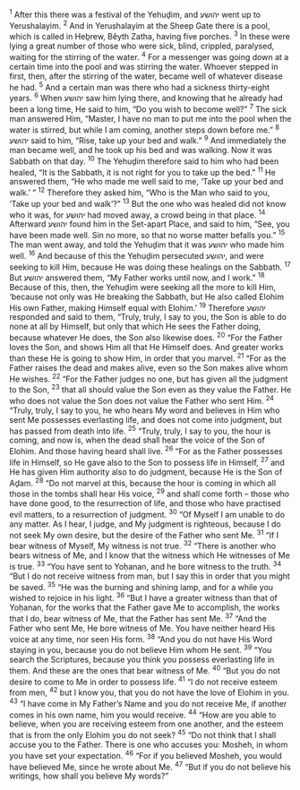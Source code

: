 <sup>1</sup> After this there was a festival of the Yehuḏim, and יהושע went up to Yerushalayim.
<sup>2</sup> And in Yerushalayim at the Sheep Gate there is a pool, which is called in Heḇrew, Bĕyth Zatha, having five porches.
<sup>3</sup> In these were lying a great number of those who were sick, blind, crippled, paralysed, waiting for the stirring of the water.
<sup>4</sup> For a messenger was going down at a certain time into the pool and was stirring the water. Whoever stepped in first, then, after the stirring of the water, became well of whatever disease he had.
<sup>5</sup> And a certain man was there who had a sickness thirty-eight years.
<sup>6</sup> When יהושע saw him lying there, and knowing that he already had been a long time, He said to him, “Do you wish to become well?”
<sup>7</sup> The sick man answered Him, “Master, I have no man to put me into the pool when the water is stirred, but while I am coming, another steps down before me.”
<sup>8</sup> יהושע said to him, “Rise, take up your bed and walk.”
<sup>9</sup> And immediately the man became well, and he took up his bed and was walking. Now it was Sabbath on that day.
<sup>10</sup> The Yehuḏim therefore said to him who had been healed, “It is the Sabbath, it is not right for you to take up the bed.”
<sup>11</sup> He answered them, “He who made me well said to me, ‘Take up your bed and walk.’ ”
<sup>12</sup> Therefore they asked him, “Who is the Man who said to you, ‘Take up your bed and walk’?”
<sup>13</sup> But the one who was healed did not know who it was, for יהושע had moved away, a crowd being in that place.
<sup>14</sup> Afterward יהושע found him in the Set-apart Place, and said to him, “See, you have been made well. Sin no more, so that no worse matter befalls you.”
<sup>15</sup> The man went away, and told the Yehuḏim that it was יהושע who made him well.
<sup>16</sup> And because of this the Yehuḏim persecuted יהושע, and were seeking to kill Him, because He was doing these healings on the Sabbath.
<sup>17</sup> But יהושע answered them, “My Father works until now, and I work.”
<sup>18</sup> Because of this, then, the Yehuḏim were seeking all the more to kill Him, ‘because not only was He breaking the Sabbath, but He also called Elohim His own Father, making Himself equal with Elohim.’
<sup>19</sup> Therefore יהושע responded and said to them, “Truly, truly, I say to you, the Son is able to do none at all by Himself, but only that which He sees the Father doing, because whatever He does, the Son also likewise does.
<sup>20</sup> “For the Father loves the Son, and shows Him all that He Himself does. And greater works than these He is going to show Him, in order that you marvel.
<sup>21</sup> “For as the Father raises the dead and makes alive, even so the Son makes alive whom He wishes.
<sup>22</sup> “For the Father judges no one, but has given all the judgment to the Son,
<sup>23</sup> that all should value the Son even as they value the Father. He who does not value the Son does not value the Father who sent Him.
<sup>24</sup> “Truly, truly, I say to you, he who hears My word and believes in Him who sent Me possesses everlasting life, and does not come into judgment, but has passed from death into life.
<sup>25</sup> “Truly, truly, I say to you, the hour is coming, and now is, when the dead shall hear the voice of the Son of Elohim. And those having heard shall live.
<sup>26</sup> “For as the Father possesses life in Himself, so He gave also to the Son to possess life in Himself,
<sup>27</sup> and He has given Him authority also to do judgment, because He is the Son of Aḏam.
<sup>28</sup> “Do not marvel at this, because the hour is coming in which all those in the tombs shall hear His voice,
<sup>29</sup> and shall come forth – those who have done good, to the resurrection of life, and those who have practised evil matters, to a resurrection of judgment.
<sup>30</sup> “Of Myself I am unable to do any matter. As I hear, I judge, and My judgment is righteous, because I do not seek My own desire, but the desire of the Father who sent Me.
<sup>31</sup> “If I bear witness of Myself, My witness is not true.
<sup>32</sup> “There is another who bears witness of Me, and I know that the witness which He witnesses of Me is true.
<sup>33</sup> “You have sent to Yoḥanan, and he bore witness to the truth.
<sup>34</sup> “But I do not receive witness from man, but I say this in order that you might be saved.
<sup>35</sup> “He was the burning and shining lamp, and for a while you wished to rejoice in his light.
<sup>36</sup> “But I have a greater witness than that of Yoḥanan, for the works that the Father gave Me to accomplish, the works that I do, bear witness of Me, that the Father has sent Me.
<sup>37</sup> “And the Father who sent Me, He bore witness of Me. You have neither heard His voice at any time, nor seen His form.
<sup>38</sup> “And you do not have His Word staying in you, because you do not believe Him whom He sent.
<sup>39</sup> “You search the Scriptures, because you think you possess everlasting life in them. And these are the ones that bear witness of Me.
<sup>40</sup> “But you do not desire to come to Me in order to possess life.
<sup>41</sup> “I do not receive esteem from men,
<sup>42</sup> but I know you, that you do not have the love of Elohim in you.
<sup>43</sup> “I have come in My Father’s Name and you do not receive Me, if another comes in his own name, him you would receive.
<sup>44</sup> “How are you able to believe, when you are receiving esteem from one another, and the esteem that is from the only Elohim you do not seek?
<sup>45</sup> “Do not think that I shall accuse you to the Father. There is one who accuses you: Mosheh, in whom you have set your expectation.
<sup>46</sup> “For if you believed Mosheh, you would have believed Me, since he wrote about Me.
<sup>47</sup> “But if you do not believe his writings, how shall you believe My words?”
